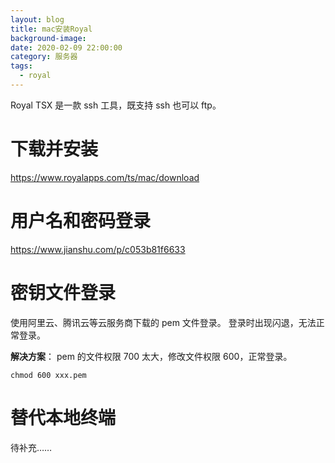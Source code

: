 ```yaml
---
layout: blog
title: mac安装Royal
background-image:
date: 2020-02-09 22:00:00
category: 服务器
tags:
  - royal
---
```


Royal TSX 是一款 ssh 工具，既支持 ssh 也可以 ftp。

# 下载并安装

https://www.royalapps.com/ts/mac/download

# 用户名和密码登录

https://www.jianshu.com/p/c053b81f6633

# 密钥文件登录

使用阿里云、腾讯云等云服务商下载的 pem 文件登录。
登录时出现闪退，无法正常登录。

**解决方案**：
pem 的文件权限 700 太大，修改文件权限 600，正常登录。

```
chmod 600 xxx.pem
```

# 替代本地终端

待补充……
